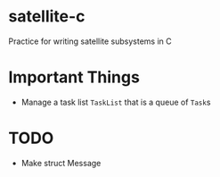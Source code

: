 # satellite-c
Practice for writing satellite subsystems in C

# Important Things
- Manage a task list `TaskList` that is a queue of `Task`s

# TODO
- Make struct Message
